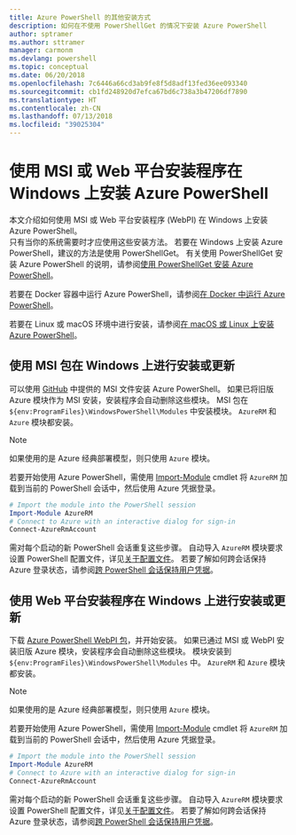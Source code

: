 ```yaml
---
title: Azure PowerShell 的其他安装方式
description: 如何在不使用 PowerShellGet 的情况下安装 Azure PowerShell
author: sptramer
ms.author: sttramer
manager: carmonm
ms.devlang: powershell
ms.topic: conceptual
ms.date: 06/20/2018
ms.openlocfilehash: 7c6446a66cd3ab9fe8f5d8adf13fed36ee093340
ms.sourcegitcommit: cb1fd248920d7efca67bd6c738a3b47206df7890
ms.translationtype: HT
ms.contentlocale: zh-CN
ms.lasthandoff: 07/13/2018
ms.locfileid: "39025304"
---
```

# <a name="install-azure-powershell-on-windows-with-msi-or-web-platform-installer"></a>使用 MSI 或 Web 平台安装程序在 Windows 上安装 Azure PowerShell

本文介绍如何使用 MSI 或 Web 平台安装程序 (WebPI) 在 Windows 上安装 Azure PowerShell。  
只有当你的系统需要时才应使用这些安装方法。 若要在 Windows 上安装 Azure PowerShell，建议的方法是使用 PowerShellGet。 有关使用 PowerShellGet 安装 Azure PowerShell 的说明，请参阅[使用 PowerShellGet 安装 Azure PowerShell](install-azurerm-ps.md)。

若要在 Docker 容器中运行 Azure PowerShell，请参阅[在 Docker 中运行 Azure PowerShell](azurerm-ps-in-docker.md)。

若要在 Linux 或 macOS 环境中进行安装，请参阅[在 macOS 或 Linux 上安装 Azure PowerShell](install-azurermps-maclinux.md)。

## <a name="install-or-update-on-windows-using-the-msi-package"></a>使用 MSI 包在 Windows 上进行安装或更新

可以使用 [GitHub](https://github.com/Azure/azure-powershell/releases/tag/v5.7.0-April2018) 中提供的 MSI 文件安装 Azure PowerShell。 如果已将旧版 Azure 模块作为 MSI 安装，安装程序会自动删除这些模块。 MSI 包在 `${env:ProgramFiles}\WindowsPowerShell\Modules` 中安装模块。 `AzureRM` 和 `Azure` 模块都安装。

> [!NOTE]
> 如果使用的是 Azure 经典部署模型，则只使用 `Azure` 模块。

若要开始使用 Azure PowerShell，需使用 [Import-Module](/powershell/module/Microsoft.PowerShell.Core/Import-Module) cmdlet 将 `AzureRM` 加载到当前的 PowerShell 会话中，然后使用 Azure 凭据登录。

```powershell
# Import the module into the PowerShell session
Import-Module AzureRM
# Connect to Azure with an interactive dialog for sign-in
Connect-AzureRmAccount
```

需对每个启动的新 PowerShell 会话重复这些步骤。 自动导入 `AzureRM` 模块要求设置 PowerShell 配置文件，详见[关于配置文件](/powershell/module/microsoft.powershell.core/about/about_profiles)。
若要了解如何跨会话保持 Azure 登录状态，请参阅[跨 PowerShell 会话保持用户凭据](context-persistence.md)。

## <a name="install-or-update-on-windows-using-the-web-platform-installer"></a>使用 Web 平台安装程序在 Windows 上进行安装或更新

下载 [Azure PowerShell WebPI 包](http://aka.ms/webpi-azps)，并开始安装。 如果已通过 MSI 或 WebPI 安装旧版 Azure 模块，安装程序会自动删除这些模块。 模块安装到 `${env:ProgramFiles}\WindowsPowerShell\Modules` 中。 `AzureRM` 和 `Azure` 模块都安装。

> [!NOTE]
> 如果使用的是 Azure 经典部署模型，则只使用 `Azure` 模块。

若要开始使用 Azure PowerShell，需使用 [Import-Module](/powershell/module/Microsoft.PowerShell.Core/Import-Module) cmdlet 将 `AzureRM` 加载到当前的 PowerShell 会话中，然后使用 Azure 凭据登录。

```powershell
# Import the module into the PowerShell session
Import-Module AzureRM
# Connect to Azure with an interactive dialog for sign-in
Connect-AzureRmAccount
```

需对每个启动的新 PowerShell 会话重复这些步骤。 自动导入 `AzureRM` 模块要求设置 PowerShell 配置文件，详见[关于配置文件](/powershell/module/microsoft.powershell.core/about/about_profiles)。
若要了解如何跨会话保持 Azure 登录状态，请参阅[跨 PowerShell 会话保持用户凭据](context-persistence.md)。